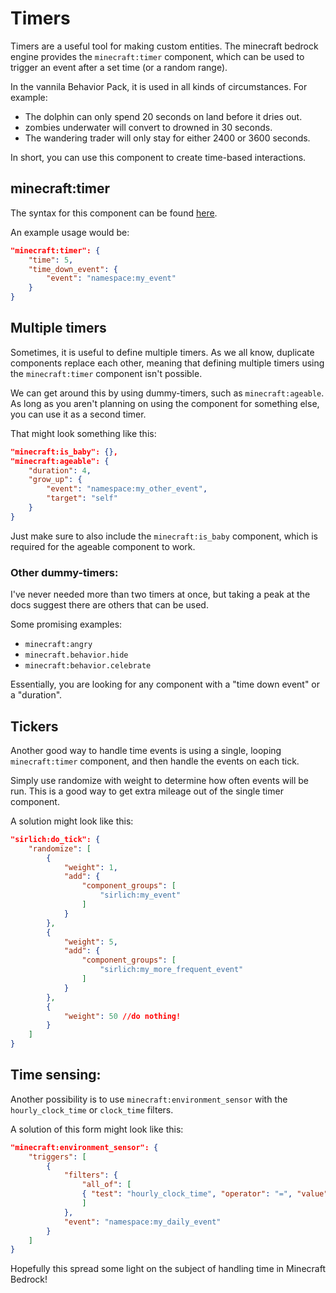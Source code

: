 # Timers

Timers are a useful tool for making custom entities. The minecraft bedrock engine provides the `minecraft:timer` component, which can be used to trigger an event after a set time (or a random range).

In the vannila Behavior Pack, it is used in all kinds of circumstances. For example: 
 - The dolphin can only spend 20 seconds on land before it dries out.
 - zombies underwater will convert to drowned in 30 seconds.
 - The wandering trader will only stay for either 2400 or 3600 seconds. 

In short, you can use this component to create time-based interactions.

## minecraft:timer

The syntax for this component can be found [here](https://bedrock.dev/1.14.0.0/1.14.0.6/Entities#timer).

An example usage would be:

```JSON
"minecraft:timer": {
    "time": 5,
    "time_down_event": {
        "event": "namespace:my_event"
    }
}
```

## Multiple timers

Sometimes, it is useful to define multiple timers. As we all know, duplicate components replace each other, meaning that defining multiple timers using the `minecraft:timer` component isn't possible.

We can get around this by using dummy-timers, such as `minecraft:ageable`. As long as you aren't planning on using the component for something else, you can use it as a second timer.

That might look something like this:

```JSON
"minecraft:is_baby": {},
"minecraft:ageable": {
    "duration": 4,
    "grow_up": {
        "event": "namespace:my_other_event",
        "target": "self"
    }
}
```
Just make sure to also include the `minecraft:is_baby` component, which is required for the ageable component to work.

### Other dummy-timers:
I've never needed more than two timers at once, but taking a peak at the docs suggest there are others that can be used.

Some promising examples:
- `minecraft:angry`
- `minecraft.behavior.hide`
- `minecraft:behavior.celebrate`

Essentially, you are looking for any component with a "time down event" or a "duration".

## Tickers

Another good way to handle time events is using a single, looping `minecraft:timer` component, and then handle the events on each tick. 

Simply use randomize with weight to determine how often events will be run. This is a good way to get extra mileage out of the single timer component. 

A solution might look like this:

```JSON
"sirlich:do_tick": {
    "randomize": [
        {
            "weight": 1,
            "add": {
                "component_groups": [
                    "sirlich:my_event"
                ]
            }
        },
        {
            "weight": 5,
            "add": {
                "component_groups": [
                    "sirlich:my_more_frequent_event"
                ]
            }
        },
        {
            "weight": 50 //do nothing!
        }
    ]
}
```

## Time sensing:

Another possibility is to use `minecraft:environment_sensor` with the `hourly_clock_time` or `clock_time` filters.

A solution of this form might look like this:
```JSON
"minecraft:environment_sensor": {
    "triggers": [
        {
            "filters": {
                "all_of": [
                { "test": "hourly_clock_time", "operator": "=", "value": 800 }
                ]
            },
            "event": "namespace:my_daily_event"
        }
    ]
}
```

Hopefully this spread some light on the subject of handling time in Minecraft Bedrock!